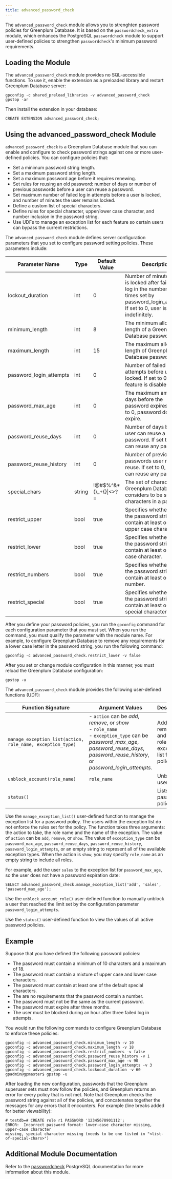 ```yaml
---
title: advanced_password_check 
---
```


The `advanced_password_check` module allows you to strenghten password policies for Greenplum Database. It is based on the `passwordcheck_extra` module, which enhances the PostgreSQL `passwordcheck` module to support user-defined policies to strengthen `passwordcheck`'s minimum password requirements.

## <a id="topic_reg"></a>Loading the Module 

The `advanced_password_check` module provides no SQL-accessible functions. To use it, enable the extension as a preloaded library and restart Greenplum Database server:

```
gpconfig -c shared_preload_libraries -v advanced_password_check 
gpstop -ar 
```

Then install the extension in your database:

```
CREATE EXTENSION advanced_password_check;
```

## <a id="topic_using"></a>Using the advanced\_password\_check Module 

`advanced_password_check` is a Greenplum Database module that you can enable and configure to check password strings against one or more user-defined policies. You can configure policies that:

-   Set a minimum password string length.
-   Set a maximum password string length.
-   Set a maximum password age before it requires renewing.
-   Set rules for reusing an old password: number of days or number of previous passwords before a user can reuse a password.
-   Set maximum number of failed log in attempts before a user is locked, and number of minutes the user remains locked.
-   Define a custom list of special characters.
-   Define rules for special character, upper/lower case character, and number inclusion in the password string.
-   Use UDFs to manage an exception list for each feature so certain users can bypass the current restrictions.

The `advanced_password_check` module defines server configuration parameters that you set to configure password setting policies. These parameters include:

|Parameter Name|Type|Default Value|Description|
|--------------|----|-------------|-----------|
|lockout_duration|int|0|Number of minutes a user is locked after failing to log in the number of times set by password_login_attempts. If set to 0, user is locked indefinitely.|
|minimum\_length|int|8|The minimum allowable length of a Greenplum Database password.|
|maximum\_length|int|15|The maximum allowable length of Greenplum Database password.|
|password_login_attempts|int|0|Number of failed log in attempts before user is locked. If set to 0, this feature is disable.|
|password_max_age|int|0|The maximum amount of days before the password expires. If set to 0, password does not expire.|
|password_reuse_days|int|0|Number of days before a user can reuse a password. If set to 0, user can reuse any password.|
|password_reuse_history|int|0|Number of previous passwords user must not reuse. If set to 0, user can reuse any password.|
|special\_chars|string|!@\#$%^&\*\(\)\_+\{\}\|<\>?=|The set of characters that Greenplum Database considers to be special characters in a password.|
|restrict\_upper|bool|true|Specifies whether or not the password string must contain at least one upper case character.|
|restrict\_lower|bool|true|Specifies whether or not the password string must contain at least one lower case character.|
|restrict\_numbers|bool|true|Specifies whether or not the password string must contain at least one number.|
|restrict\_special|bool|true|Specifies whether or not the password string must contain at least one special character.|

After you define your password policies, you run the `gpconfig` command for each configuration parameter that you must set. When you run the command, you must qualify the parameter with the module name. For example, to configure Greenplum Database to remove any requirements for a lower case letter in the password string, you run the following command:

```
gpconfig -c advanced_password_check.restrict_lower -v false
```

After you set or change module configuration in this manner, you must reload the Greenplum Database configuration:

```
gpstop -u
```

The `advanced_password_check` module provides the following user-defined functions (UDF):

|Function Signature|Argument Values|Description|
|--------|----------|-----------|
|`manage_exception_list(action, role_name, exception_type)`|- `action` can be *add*, *remove*, or *show* <br>- `role_name`<br>- `exception_type` can be *password_max_age*, *password_reuse_days*, *password_reuse_history*, or *password_login_attempts*. |Adds, removes, and shows roles in the exception list for a policy.|
|`unblock_account(role_name)`|`role_name`|Unblocks a user.|
|`status()`||Lists active password policies.|

Use the `manage_exception_list()` user-defined function to manage the exception list for a password policy. The users within the exception list do not enforce the rules set for the policy.
The function takes three arguments: the action to take, the role name and the name of the exception. The value of `action` can be `add`, `remove`, or `show`. The value of `exception_type` can be `password_max_age`, `password_reuse_days`, `password_reuse_history`, `password_login_attempts`, or an empty string to represent all of the available exception types. When the action is `show`, you may specify `role_name` as an empty string to include all roles.

For example, add the user `sales` to the exception list for `password_max_age`, so the user does not have a password expiration date: 

```
SELECT advanced_password_check.manage_exception_list('add', 'sales', 'password_max_age');
```

Use the `unblock_account_role()` user-defined function to manually unblock a user that reached the limit set by the configuration parameter `password_login_attempts`. 

Use the `status()` user-defined function to view the values of all active password policies.

## <a id="topic_example"></a>Example 

Suppose that you have defined the following password policies:

-   The password must contain a minimum of 10 characters and a maximum of 18.
-   The password must contain a mixture of upper case and lower case characters.
-   The password must contain at least one of the default special characters.
-   The are no requirements that the password contain a number.
-   The password must not be the same as the current password.
-   The password must expire after three months.
-   The user must be blocked during an hour after three failed log in attempts. 

You would run the following commands to configure Greenplum Database to enforce these policies:

```
gpconfig -c advanced_password_check.minimum_length -v 10
gpconfig -c advanced_password_check.maximum_length -v 18
gpconfig -c advanced_password_check.restrict_numbers -v false
gpconfig -c advanced_password_check.password_reuse_history -v 1
gpconfig -c advanced_password_check.password_max_age -v 90
gpconfig -c advanced_password_check.password_login_attempts -v 3
gpconfig -c advanced_password_check.lockoout_duration -v 60
gpadmin@gpmaster$ gpstop -u
```

After loading the new configuration, passwords that the Greenplum superuser sets must now follow the policies, and Greenplum returns an error for every policy that is not met. Note that Greenplum checks the password string against all of the policies, and concatenates together the messages for any errors that it encounters. For example \(line breaks added for better viewability\):

```
# testdb=# CREATE role r1 PASSWORD '12345678901112';
ERROR:  Incorrect password format: lower-case character missing, upper-case character
missing, special character missing (needs to be one listed in "<list-of-special-chars>")
```

## <a id="topic_info"></a>Additional Module Documentation 

Refer to the [passwordcheck](https://www.postgresql.org/docs/9.4/passwordcheck.html) PostgreSQL documentation for more information about this module.

